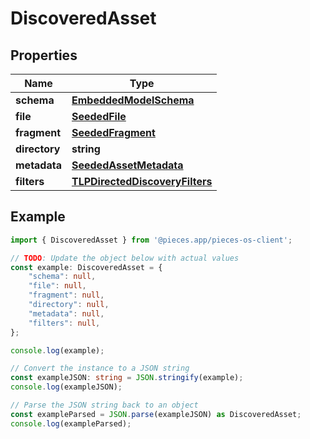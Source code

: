 
# DiscoveredAsset



## Properties

Name | Type
------------ | -------------
**schema** | [**EmbeddedModelSchema**](EmbeddedModelSchema)
**file** | [**SeededFile**](SeededFile)
**fragment** | [**SeededFragment**](SeededFragment)
**directory** | **string**
**metadata** | [**SeededAssetMetadata**](SeededAssetMetadata)
**filters** | [**TLPDirectedDiscoveryFilters**](TLPDirectedDiscoveryFilters)

## Example

```typescript
import { DiscoveredAsset } from '@pieces.app/pieces-os-client';

// TODO: Update the object below with actual values
const example: DiscoveredAsset = {
    "schema": null,
    "file": null,
    "fragment": null,
    "directory": null,
    "metadata": null,
    "filters": null,
};

console.log(example);

// Convert the instance to a JSON string
const exampleJSON: string = JSON.stringify(example);
console.log(exampleJSON);

// Parse the JSON string back to an object
const exampleParsed = JSON.parse(exampleJSON) as DiscoveredAsset;
console.log(exampleParsed);
```


